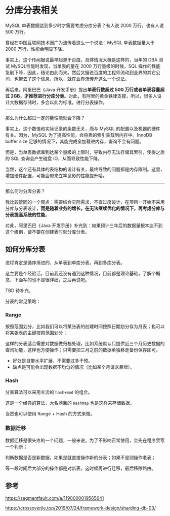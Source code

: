 # 分库分表相关

MySQL 单表数据达到多少时才需要考虑分库分表？有人说 2000 万行，也有人说 500 万行。

曾经在中国互联网技术圈广为流传着这么一个说法：MySQL 单表数据量大于 2000 万行，性能会明显下降。

事实上，这个传闻据说最早起源于百度。具体情况大概是这样的，当年的 DBA 测试 MySQL性能时发现，当单表的量在 2000 万行量级的时候，SQL 操作的性能急剧下降，因此，结论由此而来。然后又据说百度的工程师流动到业界的其它公司，也带去了这个信息，所以，就在业界流传开这么一个说法。

再后来，阿里巴巴《Java 开发手册》提出**单表行数超过 500 万行或者单表容量超过 2GB，才推荐进行分库分表**。对此，有阿里的黄金铁律支撑，所以，很多人设计大数据存储时，多会以此为标准，进行分表操作。

---

那么为什么超过一定的量性能就会下降？

事实上，这个数值和实际记录的条数无关，而与 MySQL 的配置以及机器的硬件有关。因为，MySQL 为了提高性能，会将表的索引装载到内存中。InnoDB buffer size 足够的情况下，其能完成全加载进内存，查询不会有问题。

但是，当单表数据库到达某个量级的上限时，导致内存无法存储其索引，使得之后的 SQL 查询会产生磁盘 IO，从而导致性能下降。

当然，这个还有具体的表结构的设计有关，最终导致的问题都是内存限制。这里，增加硬件配置，可能会带来立竿见影的性能提升哈。

---

那么何时分库分表？

我比较赞同的一个观点：需要结合实际需求，不宜过度设计，在项目一开始不采用分库与分表设计，**而是随着业务的增长，在无法继续优化的情况下，再考虑分库与分表提高系统的性能**。

对此，阿里巴巴《Java 开发手册》补充到：如果预计三年后的数据量根本达不到这个级别，请不要在创建表时就分库分表。

## 如何分库分表

进程肯定是循序渐进的，从单表到单库分表，再到多库分表。

这主要是个经验活，目前我还没有遇到这种情况，目前都是理论基础，了解个概念，下面写的也不是很详细，之后再说吧。

TBD 待补充。

分表的常见策略：

### Range

按照范围划分，比如我们可以将某张表的创建时间按照日期划分存为月表；也可以将某张表的主键按照范围划分；

这样的分表适合需要对数据做归档处理，比如系统默认只提供近三个月历史数据的查询功能，这样也方便操作；只需要把三月之前的数据单独移走备份保存即可。

- 好处是自带水平扩展，不需要过多干预。
- 缺点是可能会出现数据不均匀的情况（比如某个月请求暴增）。

### Hash

分表算法可以采用主流的 `hash+mod` 的组合。

这是一个经典的算法，大名鼎鼎的 `HashMap` 也是这样来存储数据。

当然也可以使用 Range + Hash 的方式来做。

### 数据迁移

数据迁移是很头疼的一个问题，一般来说，为了不影响正常使用，会先在程序里写一个判断；

判断数据是否是新数据，如果是就直接操作新的分表；如果不是则操作老表；

等一段时间后大部分的操作都是对新表，这时候再进行迁移，最后移除路由。

## 参考

https://segmentfault.com/a/1190000019565641

https://crossoverjie.top/2019/07/24/framework-design/sharding-db-03/